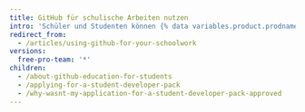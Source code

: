 ```yaml
---
title: GitHub für schulische Arbeiten nutzen
intro: 'Schüler und Studenten können {% data variables.product.prodname_dotcom %} verwenden, um an Schulprojekten zusammenzuarbeiten und erste praktische Erfahrung aufzubauen.'
redirect_from:
  - /articles/using-github-for-your-schoolwork
versions:
  free-pro-team: '*'
children:
  - /about-github-education-for-students
  - /applying-for-a-student-developer-pack
  - /why-wasnt-my-application-for-a-student-developer-pack-approved
---
```


